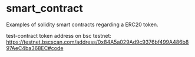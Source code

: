 # smart_contract
Examples of solidity smart contracts regarding a ERC20 token.

test-contract token address on bsc testnet:
https://testnet.bscscan.com/address/0x84A5a029Ad9c9376bf499A486b897AeC4ba368EC#code
